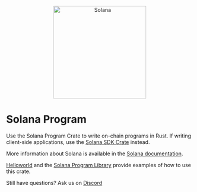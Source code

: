 <p align="center">
  <a href="https://solana.com">
    <img alt="Solana" src="https://i.imgur.com/IKyzQ6T.png" width="250" />
  </a>
</p>

# Solana Program

Use the Solana Program Crate to write on-chain programs in Rust.  If writing client-side applications, use the [Solana SDK Crate](https://crates.io/crates/solana-sdk) instead.

More information about Solana is available in the [Solana documentation](https://docs.solana.com/).

[Helloworld](https://github.com/solana-labs/example-helloworld) and the [Solana Program Library](https://github.com/solana-labs/solana-program-library) provide examples of how to use this crate.

Still have questions?  Ask us on [Discord](https://discordapp.com/invite/pquxPsq)
